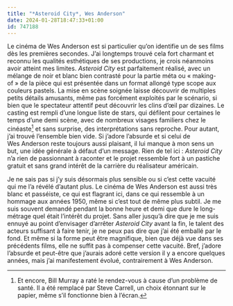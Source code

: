 ```yaml
---
title: "*Asteroid City*, Wes Anderson"
date: 2024-01-28T18:47:33+01:00
id: 747188 
---
```


Le cinéma de Wes Anderson est si particulier qu’on identifie un de ses films dès les premières secondes. J’ai longtemps trouvé cela fort charmant et reconnu les qualités esthétiques de ses productions, je crois néanmoins avoir atteint mes limites. *Asteroid City* est parfaitement réalisé, avec un mélange de noir et blanc bien contrasté pour la partie méta ou « making-of » de la pièce qui est présentée dans un format allongé type scope aux couleurs pastels. La mise en scène soignée laisse découvrir de multiples petits détails amusants, même pas forcément exploités par le scénario, si bien que le spectateur attentif peut découvrir les clins d’œil par dizaines. Le casting est rempli d’une longue liste de stars, qui défilent pour certaines le temps d’une demi scène, avec de nombreux visages familiers chez le cinéaste[^1] et sans surprise, des interprétations sans reproche. Pour autant, j’ai trouvé l’ensemble bien vide. Si j’adore l’absurde et si celui de Wes Anderson reste toujours aussi plaisant, il lui manque à mon sens un but, une idée générale à défaut d’un message. Rien de tel ici : *Asteroid City* n’a rien de passionnant à raconter et le projet ressemble fort à un pastiche gratuit et sans grand intérêt de la carrière du réalisateur américain. 

Je ne sais pas si j’y suis désormais plus sensible ou si c’est cette vacuité qui me l’a révélé d’autant plus. Le cinéma de Wes Anderson est aussi très blanc et passéiste, ce qui est flagrant ici, dans ce qui ressemble à un hommage aux années 1950, même si c’est tout de même plus subtil. Je me suis souvent demandé pendant la bonne heure et demi que dure le long-métrage quel était l’intérêt du projet. Sans aller jusqu’à dire que je me suis ennuyé au point d’envisager d’arrêter *Asteroid City* avant la fin, le talent des acteurs suffisant à faire tenir, je ne peux pas dire que j’ai été emballé par le fond. Et même si la forme peut être magnifique, bien que déjà vue dans ses précédents films, elle ne suffit pas à compenser cette vacuité. Bref, j’adore l’absurde et peut-être que j’aurais adoré cette version il y a encore quelques années, mais j’ai manifestement évolué, contrairement à Wes Anderson. 

[^1]: Et encore, Bill Murray a raté le rendez-vous à cause d’un problème de santé. Il a été remplacé par Steve Carrell, un choix étonnant sur le papier, même s’il fonctionne bien à l’écran.